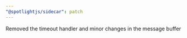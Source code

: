 ```yaml
---
"@spotlightjs/sidecar": patch
---
```


Removed the timeout handler and minor changes in the message buffer
